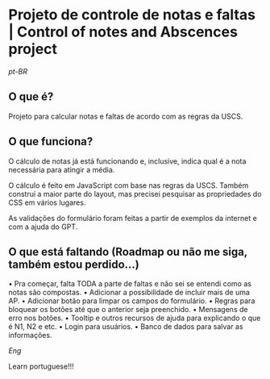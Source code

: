 # Projeto de controle de notas e faltas | Control of notes and Abscences project

*pt-BR*
## O que é? 
Projeto para calcular notas e faltas de acordo com as regras da USCS.

## O que funciona?
O cálculo de notas já está funcionando e, inclusive, indica qual é a nota necessária para atingir a média.

O cálculo é feito em JavaScript com base nas regras da USCS. Também construí a maior parte do layout, mas precisei pesquisar as propriedades do CSS em vários lugares.

As validações do formulário foram feitas a partir de exemplos da internet e com a ajuda do GPT.

## O que está faltando (Roadmap ou não me siga, também estou perdido…)
• Pra começar, falta TODA a parte de faltas e não sei se entendi como as notas são compostas.
• Adicionar a possibilidade de incluir mais de uma AP.
• Adicionar botão para limpar os campos do formulário.
• Regras para bloquear os botões até que o anterior seja preenchido.
• Mensagens de erro nos botões.
• Tooltip e outros recursos de ajuda para explicando o que é N1, N2 e etc.
• Login para usuários.
• Banco de dados para salvar as informações.


*Eng*

Learn portuguese!!!

